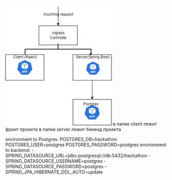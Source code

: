 
![scheme](./dev.jpg)
в папке client лежит фронт проекта 
в папке server лежит бекенд проекта

environment to Postgres:
POSTGRES_DB=hackathon
POSTGRES_USER=postgres
POSTGRES_PASSWORD=postgres
environment to backend:
      - SPRING_DATASOURCE_URL=jdbc:postgresql://db:5432/hackathon
      - SPRING_DATASOURCE_USERNAME=postgres
      - SPRING_DATASOURCE_PASSWORD=postgres
      - SPRING_JPA_HIBERNATE_DDL_AUTO=update
